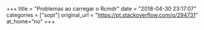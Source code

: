 +++
title = "Problemas ao carregar o Rcmdr"
date = "2018-04-30 23:17:07"
categories = ["sopt"]
original_url = "https://pt.stackoverflow.com/q/294731"
at_home="no"
+++

